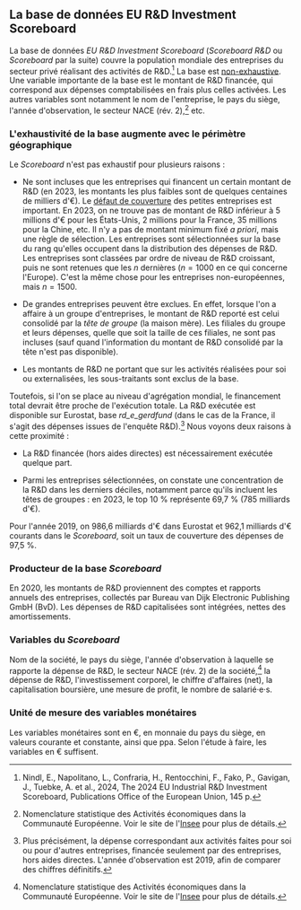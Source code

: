 ## La base de données EU R&D Investment Scoreboard

La base de données *EU R&D Investment Scoreboard* (*Scoreboard R&D* ou *Scoreboard* par la suite) couvre la population mondiale des entreprises du secteur privé réalisant des activités de R&D.[^1] La base est <ins>non-exhaustive</ins>. Une variable importante de la base est le montant de R&D financée, qui correspond aux dépenses comptabilisées en frais plus celles activées. Les autres variables sont notamment le nom de l'entreprise, le pays du siège, l'année d'observation, le secteur NACE (rév. 2),[^2] etc. 

### L'exhaustivité de la base augmente avec le périmètre géographique

Le *Scoreboard* n'est pas exhaustif pour plusieurs raisons :

- Ne sont incluses que les entreprises qui financent un certain montant de R&D (en 2023, les montants les plus faibles sont de quelques centaines de milliers d'&euro;). Le <ins>défaut de couverture</ins> des petites entreprises est important. En 2023, on ne trouve pas de montant de R&D inférieur à 5 millions d'&euro; pour les &Eacute;tats-Unis, 2 millions pour la France, 35 millions pour la Chine, etc. Il n'y a pas de montant minimum fixé *a priori*, mais une règle de sélection. Les entreprises sont sélectionnées sur la base du rang qu'elles occupent dans la distribution des dépenses de R&D. Les entreprises sont classées par ordre de niveau de R&D croissant, puis ne sont retenues que les $n$ dernières ($n=1000$ en ce qui concerne l'Europe). C'est la même chose pour les entreprises non-européennes, mais $n=1500$. 

- De grandes entreprises peuvent être exclues. En effet, lorsque l'on a affaire à un groupe d'entreprises, le montant de R&D reporté est celui consolidé par la *tête de groupe* (la maison mère). Les filiales du groupe et leurs dépenses, quelle que soit la taille de ces filiales, ne sont pas incluses (sauf quand l'information du montant de R&D consolidé par la tête n'est pas disponible).

- Les montants de R&D ne portant que sur les activités réalisées pour soi ou externalisées, les sous-traitants sont exclus de la base.

Toutefois, si l'on se place au niveau d'agrégation mondial, le financement total devrait être proche de l'exécution totale. La R&D exécutée est disponible sur Eurostat, base *rd_e_gerdfund* (dans le cas de la France, il s'agit des dépenses issues de l'enquête R&D).[^3] Nous voyons deux raisons à cette proximité :

- La R&D financée (hors aides directes) est nécessairement exécutée quelque part. 

- Parmi les entreprises sélectionnées, on constate une concentration de la R&D dans les derniers déciles, notamment parce qu'ils incluent les têtes de groupes : en 2023, le top 10 % représente 69,7 % (785 milliards d'&euro;).

Pour l'année 2019, on 986,6 milliards d'&euro; dans Eurostat et 962,1 milliards d'&euro; courants dans le *Scoreboard*, soit un taux de couverture des dépenses de 97,5 %.

### Producteur de la base *Scoreboard*

En 2020, les montants de R&D proviennent des comptes et rapports annuels des entreprises,  collectés par Bureau van Dijk Electronic Publishing GmbH (BvD). Les dépenses de R&D capitalisées sont intégrées, nettes des amortissements.

### Variables du *Scoreboard*

Nom de la société, le pays du siège, l'année d'observation à laquelle se rapporte la dépense de R&D, le secteur NACE (rév. 2) de la société,[^2] la dépense de R&D, l'investissement corporel, le chiffre d'affaires (net), la capitalisation boursière, une mesure de profit, le nombre de salarié&middot;e&middot;s.

### Unité de mesure des variables monétaires

 Les variables monétaires sont en &euro;, en monnaie du pays du siège, en valeurs courante et constante, ainsi que ppa. Selon l'étude à faire, les variables en &euro; suffisent.

[^1]: Nindl, E., Napolitano, L., Confraria, H., Rentocchini, F., Fako, P., Gavigan, J., Tuebke, A. et al., 2024, The 2024 EU Industrial R&D Investment Scoreboard, Publications Office of the European Union, 145 p.

[^2]: Nomenclature statistique des Activités économiques dans la Communauté Européenne. Voir le site de l'[Insee](https://www.insee.fr/fr/metadonnees/definition/c2073) pour plus de détails.

[^3]: Plus précisément, la dépense correspondant aux activités faites pour soi ou pour d'autres entreprises, financée seulement par des entreprises, hors aides directes. L'année d'observation est 2019, afin de comparer des chiffres définitifs.